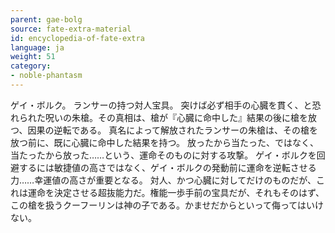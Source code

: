 ```yaml
---
parent: gae-bolg
source: fate-extra-material
id: encyclopedia-of-fate-extra
language: ja
weight: 51
category:
- noble-phantasm
---
```


ゲイ・ボルク。
ランサーの持つ対人宝具。
突けば必ず相手の心臓を貫く、と恐れられた呪いの朱槍。その真相は、槍が『心臓に命中した』結果の後に槍を放つ、因果の逆転である。
真名によって解放されたランサーの朱槍は、その槍を放つ前に、既に心臓に命中した結果を持つ。
放ったから当たった、ではなく、当たったから放った……という、運命そのものに対する攻撃。
ゲイ・ボルクを回避するには敏捷値の高さではなく、ゲイ・ボルクの発動前に運命を逆転させる力……幸運値の高さが重要となる。
対人、かつ心臓に対してだけのものだが、これは運命を決定させる超抜能力だ。権能一歩手前の宝具だが、それもそのはず、この槍を扱うクーフーリンは神の子である。かませだからといって侮ってはいけない。
